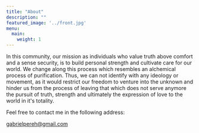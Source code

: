 ```yaml
---
title: "About"
description: ""
featured_image: '../front.jpg'
menu:
  main:
    weight: 1
---
```

In this community, our mission as individuals who value truth above comfort and a sense security, is to build personal strength and cultivate care for our world.
We change along this process which resembles an alchemical process of purification. 
Thus, we can not identify with any ideology or movement, as it would restrict our freedom to venture into the unknown and hinder us from the process of leaving that which does not serve anymore the pursuit of truth, strength and ultimately the expression of love to the world in it's totality.

Feel free to contact me in the following address:

gabrielpereh@gmail.com